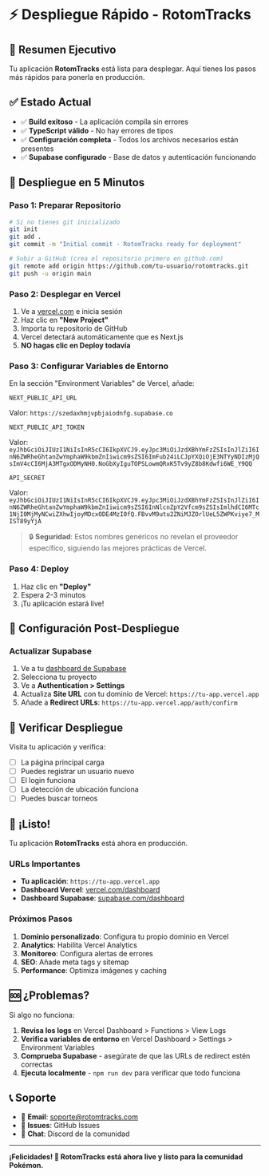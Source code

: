 # ⚡ Despliegue Rápido - RotomTracks

## 🎯 Resumen Ejecutivo

Tu aplicación **RotomTracks** está lista para desplegar. Aquí tienes los pasos más rápidos para ponerla en producción.

## ✅ Estado Actual

- ✅ **Build exitoso** - La aplicación compila sin errores
- ✅ **TypeScript válido** - No hay errores de tipos
- ✅ **Configuración completa** - Todos los archivos necesarios están presentes
- ✅ **Supabase configurado** - Base de datos y autenticación funcionando

## 🚀 Despliegue en 5 Minutos

### Paso 1: Preparar Repositorio
```bash
# Si no tienes git inicializado
git init
git add .
git commit -m "Initial commit - RotomTracks ready for deployment"

# Subir a GitHub (crea el repositorio primero en github.com)
git remote add origin https://github.com/tu-usuario/rotomtracks.git
git push -u origin main
```

### Paso 2: Desplegar en Vercel
1. Ve a [vercel.com](https://vercel.com) e inicia sesión
2. Haz clic en **"New Project"**
3. Importa tu repositorio de GitHub
4. Vercel detectará automáticamente que es Next.js
5. **NO hagas clic en Deploy todavía**

### Paso 3: Configurar Variables de Entorno
En la sección "Environment Variables" de Vercel, añade:

```
NEXT_PUBLIC_API_URL
```
Valor: `https://szedaxhmjvpbjaiodnfg.supabase.co`

```
NEXT_PUBLIC_API_TOKEN
```
Valor: `eyJhbGciOiJIUzI1NiIsInR5cCI6IkpXVCJ9.eyJpc3MiOiJzdXBhYmFzZSIsInJlZiI6InN6ZWRheGhtanZwYmphaW9kbmZnIiwicm9sZSI6ImFub24iLCJpYXQiOjE3NTYyNDIzMjQsImV4cCI6MjA3MTgxODMyNH0.NoGbXyIguTOPSLowmQRxK5Tv9yZ8b8Kdwfi6WE_Y9QQ`

```
API_SECRET
```
Valor: `eyJhbGciOiJIUzI1NiIsInR5cCI6IkpXVCJ9.eyJpc3MiOiJzdXBhYmFzZSIsInJlZiI6InN6ZWRheGhtanZwYmphaW9kbmZnIiwicm9sZSI6InNlcnZpY2Vfcm9sZSIsImlhdCI6MTc1NjI0MjMyNCwiZXhwIjoyMDcxODE4MzI0fQ.FBvvM9utu2ZNiMJZOrlUeL5ZWPKviye7_MIST89yYjA`

> 🔒 **Seguridad**: Estos nombres genéricos no revelan el proveedor específico, siguiendo las mejores prácticas de Vercel.

### Paso 4: Deploy
1. Haz clic en **"Deploy"**
2. Espera 2-3 minutos
3. ¡Tu aplicación estará live!

## 🔧 Configuración Post-Despliegue

### Actualizar Supabase
1. Ve a tu [dashboard de Supabase](https://supabase.com/dashboard)
2. Selecciona tu proyecto
3. Ve a **Authentication > Settings**
4. Actualiza **Site URL** con tu dominio de Vercel: `https://tu-app.vercel.app`
5. Añade a **Redirect URLs**: `https://tu-app.vercel.app/auth/confirm`

## 🧪 Verificar Despliegue

Visita tu aplicación y verifica:
- [ ] La página principal carga
- [ ] Puedes registrar un usuario nuevo
- [ ] El login funciona
- [ ] La detección de ubicación funciona
- [ ] Puedes buscar torneos

## 🎉 ¡Listo!

Tu aplicación **RotomTracks** está ahora en producción. 

### URLs Importantes
- **Tu aplicación**: `https://tu-app.vercel.app`
- **Dashboard Vercel**: [vercel.com/dashboard](https://vercel.com/dashboard)
- **Dashboard Supabase**: [supabase.com/dashboard](https://supabase.com/dashboard)

### Próximos Pasos
1. **Dominio personalizado**: Configura tu propio dominio en Vercel
2. **Analytics**: Habilita Vercel Analytics
3. **Monitoreo**: Configura alertas de errores
4. **SEO**: Añade meta tags y sitemap
5. **Performance**: Optimiza imágenes y caching

## 🆘 ¿Problemas?

Si algo no funciona:

1. **Revisa los logs** en Vercel Dashboard > Functions > View Logs
2. **Verifica variables de entorno** en Vercel Dashboard > Settings > Environment Variables
3. **Comprueba Supabase** - asegúrate de que las URLs de redirect estén correctas
4. **Ejecuta localmente** - `npm run dev` para verificar que todo funciona

## 📞 Soporte

- 📧 **Email**: soporte@rotomtracks.com
- 🐛 **Issues**: GitHub Issues
- 💬 **Chat**: Discord de la comunidad

---

**¡Felicidades! 🎊 RotomTracks está ahora live y listo para la comunidad Pokémon.**